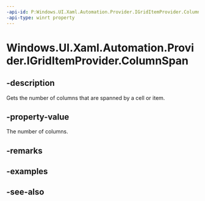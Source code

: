 ```yaml
---
-api-id: P:Windows.UI.Xaml.Automation.Provider.IGridItemProvider.ColumnSpan
-api-type: winrt property
---
```


<!-- Property syntax
public int ColumnSpan { get; }
-->

# Windows.UI.Xaml.Automation.Provider.IGridItemProvider.ColumnSpan

## -description
Gets the number of columns that are spanned by a cell or item.



## -property-value
The number of columns.

## -remarks

## -examples

## -see-also
